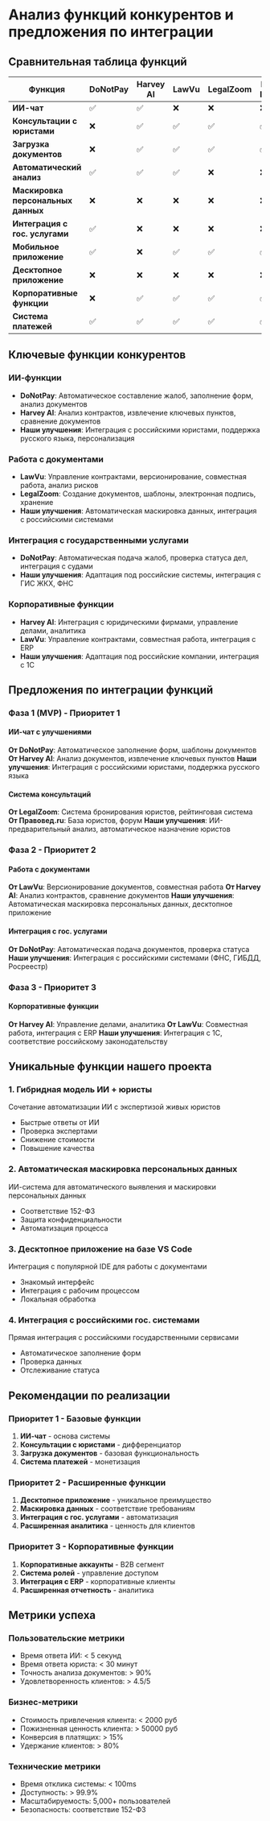 # Анализ функций конкурентов и предложения по интеграции

## Сравнительная таблица функций

| Функция | DoNotPay | Harvey AI | LawVu | LegalZoom | Rocket Lawyer | Правовед.ru | Наш проект |
|---------|----------|-----------|-------|-----------|---------------|-------------|------------|
| **ИИ-чат** | ✅ | ✅ | ❌ | ❌ | ❌ | ❌ | ✅ |
| **Консультации с юристами** | ❌ | ✅ | ✅ | ✅ | ✅ | ✅ | ✅ |
| **Загрузка документов** | ❌ | ✅ | ✅ | ✅ | ✅ | ❌ | ✅ |
| **Автоматический анализ** | ✅ | ✅ | ✅ | ❌ | ❌ | ❌ | ✅ |
| **Маскировка персональных данных** | ❌ | ❌ | ❌ | ❌ | ❌ | ❌ | ✅ |
| **Интеграция с гос. услугами** | ✅ | ❌ | ❌ | ❌ | ❌ | ❌ | ✅ |
| **Мобильное приложение** | ✅ | ❌ | ✅ | ✅ | ✅ | ✅ | 🔄 |
| **Десктопное приложение** | ❌ | ❌ | ❌ | ❌ | ❌ | ❌ | ✅ |
| **Корпоративные функции** | ❌ | ✅ | ✅ | ✅ | ✅ | ❌ | ✅ |
| **Система платежей** | ✅ | ✅ | ✅ | ✅ | ✅ | ✅ | ✅ |

## Ключевые функции конкурентов

### ИИ-функции
- **DoNotPay**: Автоматическое составление жалоб, заполнение форм, анализ документов
- **Harvey AI**: Анализ контрактов, извлечение ключевых пунктов, сравнение документов
- **Наши улучшения**: Интеграция с российскими юристами, поддержка русского языка, персонализация

### Работа с документами
- **LawVu**: Управление контрактами, версионирование, совместная работа, анализ рисков
- **LegalZoom**: Создание документов, шаблоны, электронная подпись, хранение
- **Наши улучшения**: Автоматическая маскировка данных, интеграция с российскими системами

### Интеграция с государственными услугами
- **DoNotPay**: Автоматическая подача жалоб, проверка статуса дел, интеграция с судами
- **Наши улучшения**: Адаптация под российские системы, интеграция с ГИС ЖКХ, ФНС

### Корпоративные функции
- **Harvey AI**: Интеграция с юридическими фирмами, управление делами, аналитика
- **LawVu**: Управление контрактами, совместная работа, интеграция с ERP
- **Наши улучшения**: Адаптация под российские компании, интеграция с 1С

## Предложения по интеграции функций

### Фаза 1 (MVP) - Приоритет 1

#### ИИ-чат с улучшениями
**От DoNotPay**: Автоматическое заполнение форм, шаблоны документов
**От Harvey AI**: Анализ документов, извлечение ключевых пунктов
**Наши улучшения**: Интеграция с российскими юристами, поддержка русского языка

#### Система консультаций
**От LegalZoom**: Система бронирования юристов, рейтинговая система
**От Правовед.ru**: База юристов, форум
**Наши улучшения**: ИИ-предварительный анализ, автоматическое назначение юристов

### Фаза 2 - Приоритет 2

#### Работа с документами
**От LawVu**: Версионирование документов, совместная работа
**От Harvey AI**: Анализ контрактов, сравнение документов
**Наши улучшения**: Автоматическая маскировка персональных данных, десктопное приложение

#### Интеграция с гос. услугами
**От DoNotPay**: Автоматическая подача документов, проверка статуса
**Наши улучшения**: Интеграция с российскими системами (ФНС, ГИБДД, Росреестр)

### Фаза 3 - Приоритет 3

#### Корпоративные функции
**От Harvey AI**: Управление делами, аналитика
**От LawVu**: Совместная работа, интеграция с ERP
**Наши улучшения**: Интеграция с 1С, соответствие российскому законодательству

## Уникальные функции нашего проекта

### 1. Гибридная модель ИИ + юристы
Сочетание автоматизации ИИ с экспертизой живых юристов
- Быстрые ответы от ИИ
- Проверка экспертами
- Снижение стоимости
- Повышение качества

### 2. Автоматическая маскировка персональных данных
ИИ-система для автоматического выявления и маскировки персональных данных
- Соответствие 152-ФЗ
- Защита конфиденциальности
- Автоматизация процесса

### 3. Десктопное приложение на базе VS Code
Интеграция с популярной IDE для работы с документами
- Знакомый интерфейс
- Интеграция с рабочим процессом
- Локальная обработка

### 4. Интеграция с российскими гос. системами
Прямая интеграция с российскими государственными сервисами
- Автоматическое заполнение форм
- Проверка данных
- Отслеживание статуса

## Рекомендации по реализации

### Приоритет 1 - Базовые функции
1. **ИИ-чат** - основа системы
2. **Консультации с юристами** - дифференциатор
3. **Загрузка документов** - базовая функциональность
4. **Система платежей** - монетизация

### Приоритет 2 - Расширенные функции
1. **Десктопное приложение** - уникальное преимущество
2. **Маскировка данных** - соответствие требованиям
3. **Интеграция с гос. услугами** - автоматизация
4. **Расширенная аналитика** - ценность для клиентов

### Приоритет 3 - Корпоративные функции
1. **Корпоративные аккаунты** - B2B сегмент
2. **Система ролей** - управление доступом
3. **Интеграция с ERP** - корпоративные клиенты
4. **Расширенная отчетность** - аналитика

## Метрики успеха

### Пользовательские метрики
- Время ответа ИИ: < 5 секунд
- Время ответа юриста: < 30 минут
- Точность анализа документов: > 90%
- Удовлетворенность клиентов: > 4.5/5

### Бизнес-метрики
- Стоимость привлечения клиента: < 2000 руб
- Пожизненная ценность клиента: > 50000 руб
- Конверсия в платящих: > 15%
- Удержание клиентов: > 80%

### Технические метрики
- Время отклика системы: < 100ms
- Доступность: > 99.9%
- Масштабируемость: 5,000+ пользователей
- Безопасность: соответствие 152-ФЗ
